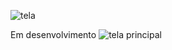 ![tela](https://user-images.githubusercontent.com/64183011/80285354-aa941980-86fa-11ea-8c21-c0de07fb77b0.jpg) 

Em desenvolvimento
![tela principal](https://user-images.githubusercontent.com/64183011/80285657-e03a0200-86fc-11ea-8300-1a7d4fff45f0.jpg)
